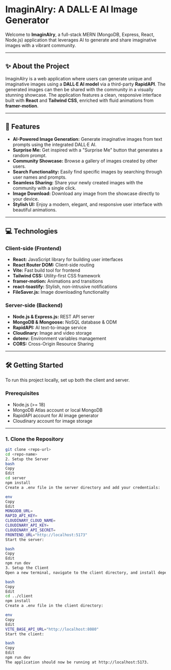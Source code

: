 # ImaginAIry: A DALL·E AI Image Generator

Welcome to **ImaginAIry**, a full-stack MERN (MongoDB, Express, React, Node.js) application that leverages AI to generate and share imaginative images with a vibrant community.

---

## ✨ About the Project

ImaginAIry is a web application where users can generate unique and imaginative images using a **DALL·E AI model** via a third-party **RapidAPI**. The generated images can then be shared with the community in a visually stunning showcase. The application features a clean, responsive interface built with **React** and **Tailwind CSS**, enriched with fluid animations from **framer-motion**.

---

## 🚀 Features

- **AI-Powered Image Generation:** Generate imaginative images from text prompts using the integrated DALL·E AI.  
- **Surprise Me:** Get inspired with a "Surprise Me" button that generates a random prompt.  
- **Community Showcase:** Browse a gallery of images created by other users.  
- **Search Functionality:** Easily find specific images by searching through user names and prompts.  
- **Seamless Sharing:** Share your newly created images with the community with a single click.  
- **Image Download:** Download any image from the showcase directly to your device.  
- **Stylish UI:** Enjoy a modern, elegant, and responsive user interface with beautiful animations.  

---

## 💻 Technologies

### Client-side (Frontend)
- **React:** JavaScript library for building user interfaces  
- **React Router DOM:** Client-side routing  
- **Vite:** Fast build tool for frontend  
- **Tailwind CSS:** Utility-first CSS framework  
- **framer-motion:** Animations and transitions  
- **react-toastify:** Stylish, non-intrusive notifications  
- **FileSaver.js:** Image downloading functionality  

### Server-side (Backend)
- **Node.js & Express.js:** REST API server  
- **MongoDB & Mongoose:** NoSQL database & ODM  
- **RapidAPI:** AI text-to-image service  
- **Cloudinary:** Image and video storage  
- **dotenv:** Environment variables management  
- **CORS:** Cross-Origin Resource Sharing  

---

## 🛠️ Getting Started

To run this project locally, set up both the client and server.

### Prerequisites
- Node.js (>= 18)  
- MongoDB Atlas account or local MongoDB  
- RapidAPI account for AI image generator  
- Cloudinary account for image storage  

---

### 1. Clone the Repository

```bash
git clone <repo-url>
cd <repo-name>
2. Setup the Server
bash
Copy
Edit
cd server
npm install
Create a .env file in the server directory and add your credentials:

env
Copy
Edit
MONGODB_URL=
RAPID_API_KEY=
CLOUDINARY_CLOUD_NAME=
CLOUDINARY_API_KEY=
CLOUDINARY_API_SECRET=
FRONTEND_URL="http://localhost:5173"
Start the server:

bash
Copy
Edit
npm run dev
3. Setup the Client
Open a new terminal, navigate to the client directory, and install dependencies:

bash
Copy
Edit
cd ../client
npm install
Create a .env file in the client directory:

env
Copy
Edit
VITE_BASE_API_URL="http://localhost:8080"
Start the client:

bash
Copy
Edit
npm run dev
The application should now be running at http://localhost:5173.
